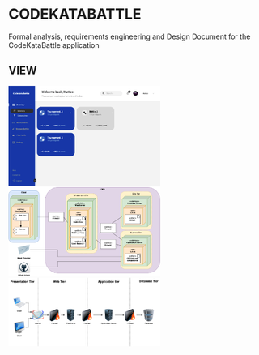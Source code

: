 # CODEKATABATTLE
Formal analysis, requirements engineering and Design Document for the CodeKataBattle application
<br>
## VIEW
   <img src="DD/src/student_view.png" width="300">
     <img src="DD/src/Deployment View of the system.png" width="300">
     <img src="DD/src/High level system architecture.png" width="300">

   
